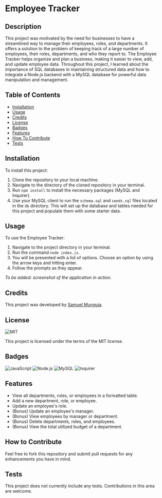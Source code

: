 # Employee Tracker

## Description

This project was motivated by the need for businesses to have a streamlined way to manage their employees, roles, and departments. It offers a solution to the problem of keeping track of a large number of employees, their roles, departments, and who they report to. The Employee Tracker helps organize and plan a business, making it easier to view, add, and update employee data. Throughout this project, I learned about the importance of SQL databases in maintaining structured data and how to integrate a Node.js backend with a MySQL database for powerful data manipulation and management.

## Table of Contents 

- [Installation](#installation)
- [Usage](#usage)
- [Credits](#credits)
- [License](#license)
- [Badges](#badges)
- [Features](#features)
- [How To Contribute](#how-to-contribute)
- [Tests](#tests)

## Installation

To install this project:

1. Clone the repository to your local machine.
2. Navigate to the directory of the cloned repository in your terminal.
3. Run `npm install` to install the necessary packages (MySQL and Inquirer).
4. Use your MySQL client to run the `schema.sql` and `seeds.sql` files located in the `db` directory. This will set up the database and tables needed for this project and populate them with some starter data.

## Usage

To use the Employee Tracker:

1. Navigate to the project directory in your terminal.
2. Run the command `node index.js`.
3. You will be presented with a list of options. Choose an option by using the arrow keys and hitting enter.
4. Follow the prompts as they appear.

*To be added: screenshot of the application in action.*

## Credits

This project was developed by [Samuel Munguia](https://github.com/samuel-6). 

## License

![MIT](https://img.shields.io/badge/license-MIT-green)

This project is licensed under the terms of the MIT license.


## Badges

![JavaScript](https://img.shields.io/badge/JavaScript-ES6-green)
![Node.js](https://img.shields.io/badge/Node.js-14.15.1-green)
![MySQL](https://img.shields.io/badge/MySQL-8.0-green)
![Inquirer](https://img.shields.io/badge/Inquirer-8.1.2-green)

## Features

- View all departments, roles, or employees in a formatted table.
- Add a new department, role, or employee.
- Update an employee's role.
- (Bonus) Update an employee's manager.
- (Bonus) View employees by manager or department.
- (Bonus) Delete departments, roles, and employees.
- (Bonus) View the total utilized budget of a department.

## How to Contribute

Feel free to fork this repository and submit pull requests for any enhancements you have in mind. 

## Tests

This project does not currently include any tests. Contributions in this area are welcome.